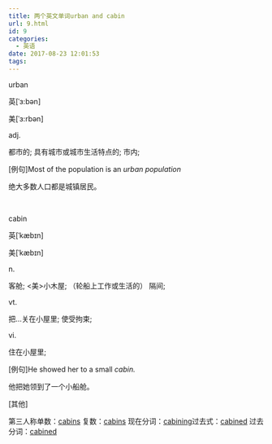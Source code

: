 ```yaml
---
title: 两个英文单词urban and cabin
url: 9.html
id: 9
categories:
  - 英语
date: 2017-08-23 12:01:53
tags:
---
```


urban

英\[ˈɜ:bən\]

美\[ˈɜ:rbən\]

adj.

都市的; 具有城市或城市生活特点的; 市内;

\[例句\]Most of the population is an _urban_ _population_

绝大多数人口都是城镇居民。

 

cabin

英\[ˈkæbɪn\]

美\[ˈkæbɪn\]

n.

客舱; <美>小木屋; （轮船上工作或生活的） 隔间;

vt.

把…关在小屋里; 使受拘束;

vi.

住在小屋里;

\[例句\]He showed her to a small __cabin_._

他把她领到了一个小船舱。

\[其他\]

第三人称单数：[cabins](http://www.baidu.com/link?url=o_BeAWJAfI649I2SxoN6GKK6PljrGUJUSvuYQW_pE3GdtckyzJ1gaDJC8mQHxxPYHRGo2_2qPiCbtCl__O4VnlaxncnjLarO8RwZ3DpgQlm) 复数：[cabins](http://www.baidu.com/link?url=o_BeAWJAfI649I2SxoN6GKK6PljrGUJUSvuYQW_pE3GdtckyzJ1gaDJC8mQHxxPYHRGo2_2qPiCbtCl__O4VnlaxncnjLarO8RwZ3DpgQlm) 现在分词：[cabining](http://www.baidu.com/link?url=tneRif1y6N83I3w6rB8-2GVFw-VG3Q29wTU9r_fZmlcMa45s1ZFVdOfwjtX1ebWe5ZpBPfd7RSy2OJvdU3UY1GRsewO-syMQIx5jQkGgFEG)过去式：[cabined](http://www.baidu.com/link?url=z63IibgKgYrtuwK0dKiuobg5Om-HeuPNx2T5idfZ39oGoUHzOyr5hQLpXN_JVx0QM0I64RhPLD5pHtFN-Q96HWWi7KrmT6cEvNeVOuWW_gq) 过去分词：[cabined](http://www.baidu.com/link?url=z63IibgKgYrtuwK0dKiuobg5Om-HeuPNx2T5idfZ39oGoUHzOyr5hQLpXN_JVx0QM0I64RhPLD5pHtFN-Q96HWWi7KrmT6cEvNeVOuWW_gq)